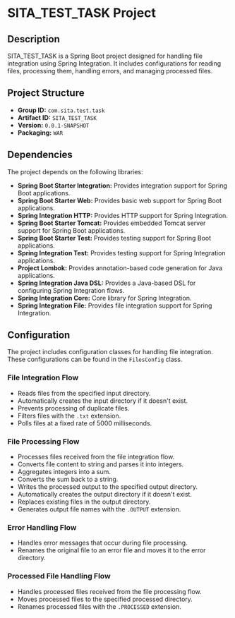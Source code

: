 # SITA_TEST_TASK Project

## Description

SITA_TEST_TASK is a Spring Boot project designed for handling file integration using Spring Integration. It includes configurations for reading files, processing them, handling errors, and managing processed files.

## Project Structure

- **Group ID:** `com.sita.test.task`
- **Artifact ID:** `SITA_TEST_TASK`
- **Version:** `0.0.1-SNAPSHOT`
- **Packaging:** `WAR`

## Dependencies

The project depends on the following libraries:

- **Spring Boot Starter Integration:** Provides integration support for Spring Boot applications.
- **Spring Boot Starter Web:** Provides basic web support for Spring Boot applications.
- **Spring Integration HTTP:** Provides HTTP support for Spring Integration.
- **Spring Boot Starter Tomcat:** Provides embedded Tomcat server support for Spring Boot applications.
- **Spring Boot Starter Test:** Provides testing support for Spring Boot applications.
- **Spring Integration Test:** Provides testing support for Spring Integration applications.
- **Project Lombok:** Provides annotation-based code generation for Java applications.
- **Spring Integration Java DSL:** Provides a Java-based DSL for configuring Spring Integration flows.
- **Spring Integration Core:** Core library for Spring Integration.
- **Spring Integration File:** Provides file integration support for Spring Integration.

## Configuration

The project includes configuration classes for handling file integration. These configurations can be found in the `FilesConfig` class.

### File Integration Flow

- Reads files from the specified input directory.
- Automatically creates the input directory if it doesn't exist.
- Prevents processing of duplicate files.
- Filters files with the `.txt` extension.
- Polls files at a fixed rate of 5000 milliseconds.

### File Processing Flow

- Processes files received from the file integration flow.
- Converts file content to string and parses it into integers.
- Aggregates integers into a sum.
- Converts the sum back to a string.
- Writes the processed output to the specified output directory.
- Automatically creates the output directory if it doesn't exist.
- Replaces existing files in the output directory.
- Generates output file names with the `.OUTPUT` extension.

### Error Handling Flow

- Handles error messages that occur during file processing.
- Renames the original file to an error file and moves it to the error directory.

### Processed File Handling Flow

- Handles processed files received from the file processing flow.
- Moves processed files to the specified processed directory.
- Renames processed files with the `.PROCESSED` extension.


